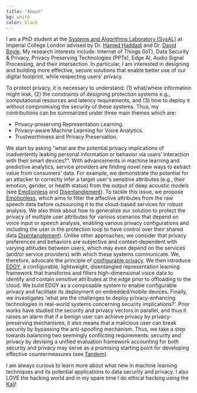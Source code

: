 ```yaml
---
title: "About"
bg: white
color: black
---
```

I am a PhD student at the [Systems and Algorithms Laboratory (SysAL)](https://www.imperial.ac.uk/systems-algorithms-design-lab/) at Imperial College London advised by Dr. [Hamed Haddadi](https://www.imperial.ac.uk/people/h.haddadi) and Dr. [David Boyle](https://www.imperial.ac.uk/people/david.boyle). My research interests include: Internet of Things (IoT), Data Security & Privacy, Privacy Preserving Technologies (PPTs), Edge AI, Audio Signal Processing, and their intersection. In particular, I am interested in designing and building more effective, secure solutions that enable better use of our digital footprint, while respecting users' privacy.

To protect privacy, it is necessary to understand: (1) what/where information might leak, (2) the constraints of designing protection systems e.g., computational resources and latency requirements, and (3) how to deploy it without compromising the security of these systems. Thus, my contributions can be summarized under three main themes which are:
- Privacy-preserving Representation Learning. 
- Privacy-aware Machine Learning for Voice Analytics.
- Trustworthiness and Privacy Preservation.

We start by asking "what are the potential privacy implications of inadvertently leaking personal information or behavior via users’ interaction with their smart devices?". With advancements in machine learning and predictive analytics, service providers are finding novel new ways to extract value from consumers’ data. For example, we demonstrate the potential for an attacker to correctly infer a target user's sensitive attributes (e.g., their emotion, gender, or health status) from the output of deep acoustic models (see [Emotionless](https://arxiv.org/pdf/1908.03632.pdf) and [Disentanglement](https://dl.acm.org/doi/abs/10.1145/3411495.3421355)). To tackle this issue, we propose [Emotionless](https://arxiv.org/pdf/1908.03632.pdf), which aims to filter the affective attributes from the raw speech data before outsourcing it to the cloud-based services for robust analysis. We also think about how to generalize our solution to protect the privacy of multiple user attributes for various scenarios that depend on voice input or speech analysis, enabling various privacy configurations and including the user in the protection loop to have control over their shared data [Disentanglement](https://dl.acm.org/doi/abs/10.1145/3411495.3421355)). Unlike other approaches, we consider that privacy preferences and behaviors are subjective and context-dependent with varying attitudes between users, which may even depend on the services (and/or service providers) with which these systems communicate. We, therefore, advocate the principle of [configurable privacy](https://arxiv.org/abs/2104.00766). We then introduce [EDGY](https://arxiv.org/pdf/2011.02930.pdf), a configurable, lightweight, disentangled representation learning framework that transforms and filters high-dimensional voice data to identify and contain sensitive attributes at the edge prior to offloading to the cloud. We build EDGY as a composable system to enable configurable privacy and facilitate its deployment on embedded/mobile devices. Finally, we investigates ’what are the challenges to deploy privacy-enhancing technologies in real-world systems concerning security implications?’. Prior works have studied the security and privacy vectors in parallel, and thus it raises an alarm that if a benign user can achieve privacy by privacy-preserving mechanisms, it also means that a malicious user can break security by bypassing the anti-spoofing mechanism. Thus, we take a step towards balancing two seemingly conflicting requirements: security and privacy by devising a unified evaluation framework accounting for both security and privacy may serve as a promising starting point for developing effective countermeasures (see [Tandem](https://arxiv.org/pdf/2107.10045.pdf)).

I am always curious to learn more about what new in machine learning techniques and its potential applications to data security and privacy. I also LOVE the hacking world and in my spare time I do ethical hacking using the [Kali](https://www.kali.org/)!
